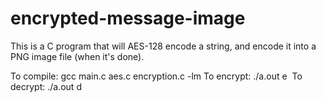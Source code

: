 # encrypted-message-image
This is a C program that will AES-128 encode a string, and encode it into a PNG image file (when it's done).

To compile: gcc main.c aes.c encryption.c -lm
To encrypt: ./a.out <string to encrypt> e <image filename> 
To decrypt: ./a.out <string to decrypt> d <image filename>
